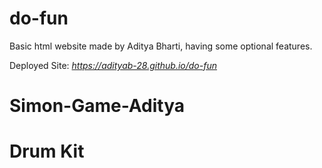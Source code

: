# do-fun
Basic html website made by Aditya Bharti, having some optional features.

Deployed Site: _https://adityab-28.github.io/do-fun_

# Simon-Game-Aditya
# Drum Kit

